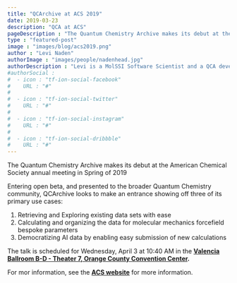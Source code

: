 ```yaml
---
title: "QCArchive at ACS 2019"
date: 2019-03-23
description: "QCA at ACS"
pageDescription : "The Quantum Chemistry Archive makes its debut at the American Chemical Society annual meeting in Spring of 2019"
type : "featured-post"
image : "images/blog/acs2019.png"
author : "Levi Naden"
authorImage : "images/people/nadenhead.jpg"
authorDescription : "Levi is a MolSSI Software Scientist and a QCA developer"
#authorSocial : 
#  - icon : "tf-ion-social-facebook"
#    URL : "#"
#    
#  - icon : "tf-ion-social-twitter"
#    URL : "#"
#    
#  - icon : "tf-ion-social-instagram"
#    URL : "#"
#    
#  - icon : "tf-ion-social-dribbble"
#    URL : "#"
---
```


The Quantum Chemistry Archive makes its debut at the American Chemical Society annual meeting in Spring of 2019

Entering open beta, and presented to the broader Quantum Chemistry community, QCArchive looks to make an entrance showing 
off three of its primary use cases:

1. Retrieving and Exploring existing data sets with ease
2. Calculating and organizing the data for molecular mechanics forcefield bespoke parameters
3. Democratizing AI data by enabling easy submission of new calculations

The talk is scheduled for Wednesday, April 3 at 10:40 AM in the 
__[Valencia Ballroom B-D - Theater 7, Orange County Convention Center](https://plan.core-apps.com/acsorlando2019/place/e6f24cce699c743a97bdd6ed31d8cfcd?booth=76b3edca749516ae86e34075e108fc86).__

For mor information, see the __[ACS website](https://plan.core-apps.com/acsorlando2019/event/58640c715f173f381d395f4eb7551398)__ for more information.


